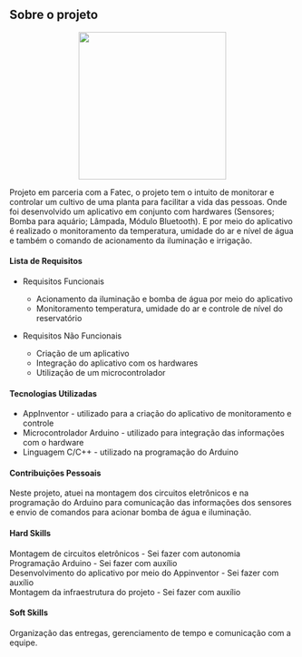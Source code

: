 ## Sobre o projeto

<p align="center">
<img src="https://media-exp1.licdn.com/dms/image/C4D22AQFha7EM1HzsUQ/feedshare-shrink_1280/0/1574806679569?e=2147483647&v=beta&t=F5HNQY3-lg6xN7NxbtgDJIIim2JGkK1jgrgCseSrp0I" width="260">
 </p>

Projeto em parceria com a Fatec, o projeto tem o intuito de monitorar e controlar um cultivo de uma planta para facilitar a vida das pessoas. Onde foi desenvolvido um aplicativo em conjunto com hardwares (Sensores; Bomba para aquário; Lâmpada, Módulo Bluetooth). E por meio do aplicativo é realizado o monitoramento da temperatura, umidade do ar e nível de água e também o comando de acionamento da iluminação e irrigação.

#### Lista de Requisitos

- Requisitos Funcionais
  - Acionamento da iluminação e bomba de água por meio do aplicativo
  - Monitoramento temperatura, umidade do ar e controle de nível do reservatório

- Requisitos Não Funcionais 
  - Criação de um aplicativo 
  - Integração do aplicativo com os hardwares  
  - Utilização de um microcontrolador

#### Tecnologias Utilizadas
- AppInventor - utilizado para a criação do aplicativo de monitoramento e controle
- Microcontrolador Arduino - utilizado para integração das informações com o hardware
- Linguagem C/C++ - utilizado na programação do Arduino

#### Contribuições Pessoais
Neste projeto, atuei na montagem dos circuitos eletrônicos e na programação do Arduino para comunicação das informações dos sensores e envio de comandos para acionar bomba de água e iluminação.

#### Hard Skills
Montagem de circuitos eletrônicos - Sei fazer com autonomia<br>
Programação Arduino - Sei fazer com auxílio<br>
Desenvolvimento do aplicativo por meio do Appinventor - Sei fazer com auxílio<br>
Montagem da infraestrutura do projeto - Sei fazer com auxílio

#### Soft Skills
Organização das entregas, gerenciamento de tempo e comunicação com a equipe.
